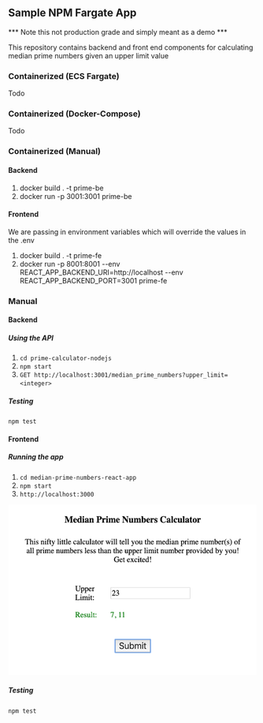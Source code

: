 ## Sample NPM Fargate App
*** Note this not production grade and simply meant as a demo ***

This repository contains backend and front end components for calculating median prime numbers given an upper limit value

### Containerized (ECS Fargate)
Todo

### Containerized (Docker-Compose)
Todo

### Containerized (Manual)

#### Backend
1. docker build . -t prime-be
2. docker run -p 3001:3001 prime-be

#### Frontend
We are passing in environment variables which will override the values in the .env

1. docker build . -t prime-fe
2. docker run -p 8001:8001 --env REACT_APP_BACKEND_URI=http://localhost --env REACT_APP_BACKEND_PORT=3001 prime-fe

### Manual

#### Backend

##### Using the API
1. `cd prime-calculator-nodejs`
2. `npm start`
3. `GET http://localhost:3001/median_prime_numbers?upper_limit=<integer>`

##### Testing
`npm test`

#### Frontend

##### Running the app
1. `cd median-prime-numbers-react-app`
2. `npm start`
3. `http://localhost:3000`
<img src="Screenshot_app.png" width="515" height="345"/>

##### Testing
`npm test`